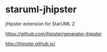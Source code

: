 # staruml-jhipster
jHipster extension for StarUML 2 


https://github.com/jhipster/generator-jhipster


http://jhipster.github.io/
